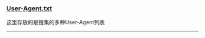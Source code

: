 ### [User-Agent.txt](https://github.com/FayeWangCC/PythonSpiderTools/blob/main/User-Agent.txt)
这里存放的是搜集的多种User-Agent列表

---
